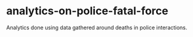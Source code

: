 # analytics-on-police-fatal-force
 Analytics done using data gathered around deaths in police interactions.
